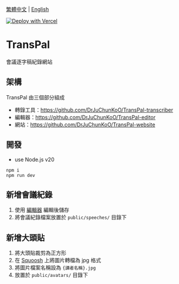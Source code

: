 [繁體中文](README.zh-TW.md) |
[English](README.md)

[![Deploy with Vercel](https://vercel.com/button)](https://vercel.com/new/clone?repository-url=https%3A%2F%2Fgithub.com%2FDrJuChunKoO%2FTransPal-website)

# TransPal

會議逐字稿紀錄網站

## 架構

TransPal 由三個部分組成

- 轉錄工具：https://github.com/DrJuChunKoO/TransPal-transcriber
- 編輯器：https://github.com/DrJuChunKoO/TransPal-editor
- 網站：https://github.com/DrJuChunKoO/TransPal-website

## 開發

- use Node.js v20

```
npm i
npm run dev
```

## 新增會議紀錄

1. 使用 [編輯器](https://transpal-editor.juchunko.com/) 編輯後儲存
2. 將會議紀錄檔案放置於 `public/speeches/` 目錄下

## 新增大頭貼

1. 將大頭貼裁剪為正方形
2. 在 [Squoosh](https://squoosh.app/) 上將圖片轉檔為 jpg 格式
3. 將圖片檔案名稱設為 `{講者名稱}.jpg`
4. 放置於 `public/avatars/` 目錄下
